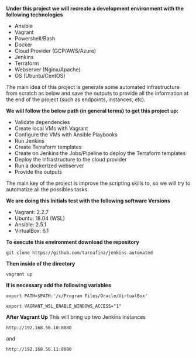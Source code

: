 **Under this project we will recreate a development environment with the following technologies**

* Ansible
* Vagrant
* Powershell/Bash
* Docker
* Cloud Provider (GCP/AWS/Azure)
* Jenkins
* Terraform
* Webserver (Nginx/Apache)
* OS (Ubuntu/CentOS)

The main idea of this project is generate some automated infrastructure from scratch as below and save the outputs to provide all the information at the end of the project (such as endpoints, instances, etc).

**We will follow the below path (in general terms) to get this project up:**

* Validate dependencies
* Create local VMs with Vagrant
* Configure the VMs with Ansible Playbooks
* Run Jenkins
* Create Terraform templates
* Create on Jenkins the Jobs/Pipeline to deploy the Terraform templates
* Deploy the infrastructure to the cloud provider
* Run a dockerized webserver
* Provide the outputs

The main key of the project is improve the scripting skills to, so we will try to automatize all the possibles tasks.

**We are doing this Initials test with the following software Versions**

* Vagrant: 2.2.7
* Ubuntu: 18.04 (WSL)
* Ansible: 2.5.1
* VirtualBox: 6.1

**To execute this environment download the repository**

`git clone https://github.com/tareafina/jenkins-automated`

**Then inside of the directory**

`vagrant up`

**If is necessary add the following variables**

`export PATH=$PATH:'/c/Program Files/Oracle/VirtualBox'`

`export VAGRANT_WSL_ENABLE_WINDOWS_ACCESS="1"`

**After Vagrant Up**
This will bring up two Jenkins instances

`http://192.168.56.10:8080`

and

`http://192.168.56.11:8080`
